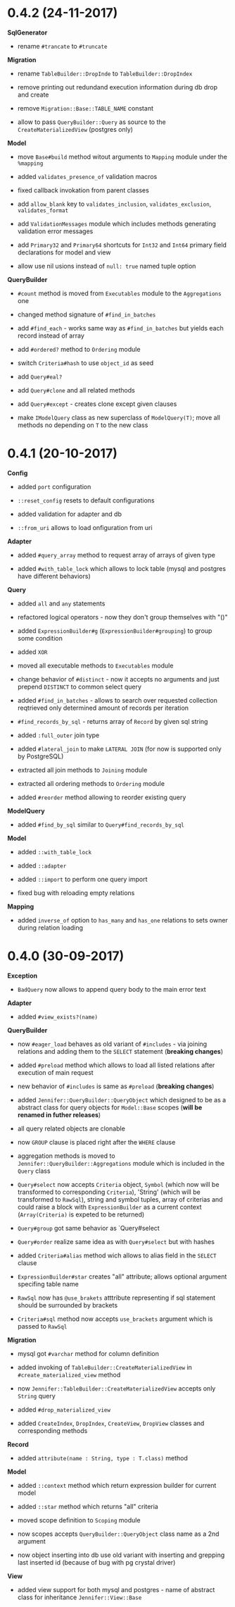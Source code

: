 # 0.4.2 (24-11-2017)

**SqlGenerator**

* rename `#trancate` to `#truncate`

**Migration**

* rename `TableBuilder::DropInde` to `TableBuilder::DropIndex`

* remove printing out redundand execution information during db drop and create

* remove `Migration::Base::TABLE_NAME` constant

* allow to pass `QueryBuilder::Query` as source to the `CreateMaterializedView` (postgres only)

**Model**

* move `Base#build` method witout arguments to `Mapping` module under the `%mapping`

* added `validates_presence_of` validation macros

* fixed callback invokation from parent classes

* add `allow_blank` key to `validates_inclusion`, `validates_exclusion`, `validates_format`

* add `ValidationMessages` module which includes methods generating validation error messages

* add `Primary32` and `Primary64` shortcuts for `Int32` and `Int64` primary field declarations for model and view

* allow use nil usions instead of `null: true` named tuple option

**QueryBuilder**

* `#count` method is moved from `Executables` module to the `Aggregations` one

* changed method signature of `#find_in_batches`

* add `#find_each` - works same way as `#find_in_batches` but yields each record instead of array

* add `#ordered?` method to `Ordering` module

* switch `Criteria#hash` to use `object_id` as seed

* add `Query#eal?`

* add `Query#clone` and all related methods

* add `Query#except` - creates clone except given clauses

* make `IModelQuery` class as new superclass of `ModelQuery(T)`; move all methods no depending on `T` to the new class

# 0.4.1 (20-10-2017)

**Config**

* added `port` configuration

* `::reset_config` resets to default configurations

* added validation for adapter and db

* `::from_uri` allows to load onfiguration from uri

**Adapter**

* added `#query_array` method to request array of arrays of given type

* added `#with_table_lock` which allows to lock table (mysql and postgres have different behaviors)

**Query**

* added `all` and `any` statements

* refactored logical operators - now they don't group themselves with "()"

* added `ExpressionBuilder#g` (`ExpressionBuilder#grouping`) to group some condition

* added `XOR`

* moved all executable methods to `Executables` module

* change behavior of `#distinct` - now it accepts no arguments and just prepend `DISTINCT` to common select query

* added `#find_in_batches` - allows to search over requested collection reqtrieved only determined amount of records per iteration

* `#find_records_by_sql` - returns array of `Record` by given sql string

* added `:full_outer` join type

* added `#lateral_join` to make `LATERAL JOIN` (for now is supported only by PostgreSQL)

* extracted all join methods to `Joining` module

* extracted all ordering methods to `Ordering` module

* added `#reorder` method allowing to reorder existing query

**ModelQuery**

* added `#find_by_sql` similar to `Query#find_records_by_sql`

**Model**

* added `::with_table_lock`

* added `::adapter`

* added `::import` to perform one query import

* fixed bug with reloading empty relations

**Mapping**

* added `inverse_of` option to `has_many` and `has_one` relations to sets owner during relation loading



# 0.4.0 (30-09-2017)

**Exception**

* `BadQuery` now allows to append query body to the main error text

**Adapter**

* added `#view_exists?(name)`

**QueryBuilder**

* now `#eager_load` behaves as old variant of `#includes` - via joining relations and adding them to the `SELECT` statement (**breaking changes**)

* added `#preload` method which allows to load all listed relations after execution of main request

* new behavior of `#includes` is same as `#preload` (**breaking changes**)

* added `Jennifer::QueryBuilder::QueryObject` which designed to be as a abstract class for query objects for `Model::Base` scopes (**will be renamed in futher releases**)

* all query related objects are clonable

* now `GROUP` clause is placed right after the `WHERE` clause

* aggregation methods is moved to `Jennifer::QueryBuilder::Aggregations` module which is included in the `Query` class

* `Query#select` now accepts `Criteria` object, `Symbol` (which now will be transformed to corresponding `Criteria`), 'String' (which will be transformed to `RawSql`), string and symbol tuples, array of criterias and could raise a block with `ExpressionBuilder` as a current context (`Array(Criteria)` is expeted to be returned)

* `Query#group` got same behavior as `Query#select 

* `Query#order` realize same idea as with `Query#select` but with hashes

* added `Criteria#alias` method wich allows to alias field in the `SELECT` clause

* `ExpressionBuilder#star` creates "all" attribute; allows optional argument specifing table name 

* `RawSql` now has `@use_brakets` atttribute representing if sql statement should be surrounded by brackets

* `Criteria#sql` method now accepts `use_brackets` argument which is passed to `RawSql`

**Migration**

* mysql got `#varchar` method for column definition

* added invoking of `TableBuilder::CreateMaterializedView` in `#create_materialized_view` method

* now `Jennifer::TableBuilder::CreateMaterializedView` accepts only `String` query

* added `#drop_materialized_view`

* added `CreateIndex`, `DropIndex`, `CreateView`, `DropView` classes and corresponding methods

**Record**

* added `attribute(name : String, type : T.class)` method

**Model**

* added `::context` method which return expression builder for current model

* added `::star` method which returns "all" criteria

* moved scope definition to `Scoping` module

* now scopes accepts `QueryBuilder::QueryObject` class name as a 2nd argument

* now object inserting into db use old variant with inserting and grepping last inserted id (because of bug with pg crystal driver)

**View**

* added view support for both mysql and postgres - name of abstract class for inheritance `Jennifer::View::Base`